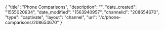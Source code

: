 {
    "title": "Phone Comparisons",
    "description": "",
    "date_created": "1555020934",
    "date_modified": "1563940957",
    "channelid": "208654670",
    "type": "captivate",
    "layout": "channel",
    "url": "\/c\/phone-comparisons\/208654670"
}